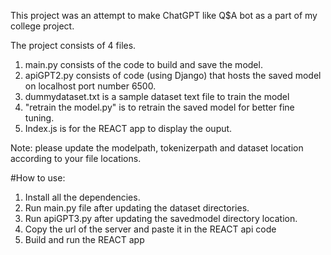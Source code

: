 This project was an attempt to make ChatGPT like Q$A bot as a part of my college project.

The project consists of 4 files.

1. main.py consists of the code to build and save the model.
2. apiGPT2.py consists of code (using Django) that hosts the saved model on localhost port number 6500.
3. dummydataset.txt is a sample dataset text file to train the model
4. "retrain the model.py" is to retrain the saved model for better fine tuning.
5. Index.js is for the REACT app to display the ouput.

Note: please update the modelpath, tokenizerpath and dataset location according to your file locations.


#How to use:
1. Install all the dependencies.
2. Run main.py file after updating the dataset directories.
3. Run apiGPT3.py after updating the savedmodel directory location.
4. Copy the url of the server and paste it in the REACT api code
5. Build and run the REACT app
   
